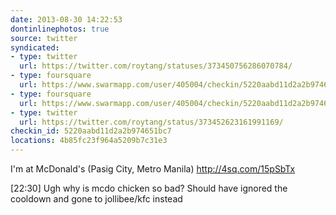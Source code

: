 ```yaml
---
date: 2013-08-30 14:22:53
dontinlinephotos: true
source: twitter
syndicated:
- type: twitter
  url: https://twitter.com/roytang/statuses/373450756286070784/
- type: foursquare
  url: https://www.swarmapp.com/user/405004/checkin/5220aabd11d2a2b974651bc7?s=7aAF8mvZ6aFAUCCLdR7s5uL0Yhg&ref=tw
- type: foursquare
  url: https://www.swarmapp.com/user/405004/checkin/5220aabd11d2a2b974651bc7?s=7aAF8mvZ6aFAUCCLdR7s5uL0Yhg&ref=tw
- type: twitter
  url: https://twitter.com/roytang/status/373452623161991169/
checkin_id: 5220aabd11d2a2b974651bc7
locations: 4b85fc23f964a5209b7c31e3
---
```


I'm at McDonald's (Pasig City, Metro Manila) http://4sq.com/15pSbTx

[22:30] Ugh why is mcdo chicken so bad? Should have ignored the cooldown and gone to jollibee/kfc instead